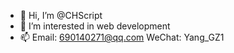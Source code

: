 - 👋 Hi, I’m @CHScript
- 👀 I’m interested in web development
- 📫 Email: 690140271@qq.com   WeChat: Yang_GZ1

<!---
CHScript/CHScript is a ✨ special ✨ repository because its `README.md` (this file) appears on your GitHub profile.
You can click the Preview link to take a look at your changes.
--->
